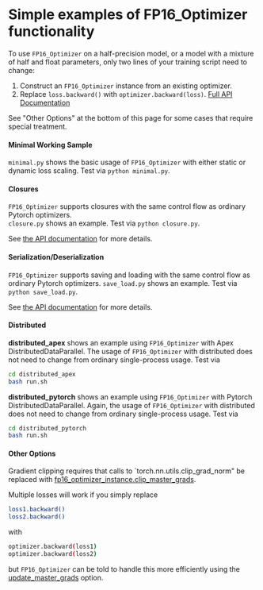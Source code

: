 # Simple examples of FP16_Optimizer functionality

To use `FP16_Optimizer` on a half-precision model, or a model with a mixture of 
half and float parameters, only two lines of your training script need to change:
1. Construct an `FP16_Optimizer` instance from an existing optimizer.
2. Replace `loss.backward()` with `optimizer.backward(loss)`.
[Full API Documentation](https://nvidia.github.io/apex/fp16_utils.html#automatic-management-of-master-params-loss-scaling)

See "Other Options" at the bottom of this page for some cases that require special treatment.

#### Minimal Working Sample
`minimal.py` shows the basic usage of `FP16_Optimizer` with either static or dynamic loss scaling.  Test via `python minimal.py`.

#### Closures
`FP16_Optimizer` supports closures with the same control flow as ordinary Pytorch optimizers.  
`closure.py` shows an example.  Test via `python closure.py`.

See [the API documentation](https://nvidia.github.io/apex/fp16_utils.html#apex.fp16_utils.FP16_Optimizer.step) for more details.

#### Serialization/Deserialization
`FP16_Optimizer` supports saving and loading with the same control flow as ordinary Pytorch optimizers.
`save_load.py` shows an example.  Test via `python save_load.py`.

See [the API documentation](https://nvidia.github.io/apex/fp16_utils.html#apex.fp16_utils.FP16_Optimizer.load_state_dict) for more details.

#### Distributed
**distributed_apex** shows an example using `FP16_Optimizer` with Apex DistributedDataParallel.
The usage of `FP16_Optimizer` with distributed does not need to change from ordinary single-process 
usage. Test via
```bash
cd distributed_apex
bash run.sh
```

**distributed_pytorch** shows an example using `FP16_Optimizer` with Pytorch DistributedDataParallel.
Again, the usage of `FP16_Optimizer` with distributed does not need to change from ordinary 
single-process usage.  Test via
```bash
cd distributed_pytorch
bash run.sh
```

#### Other Options

Gradient clipping requires that calls to `torch.nn.utils.clip_grad_norm"
be replaced with [fp16_optimizer_instance.clip_master_grads](https://nvidia.github.io/apex/fp16_utils.html#apex.fp16_utils.FP16_Optimizer.clip_master_grads).

Multiple losses will work if you simply replace
```bash
loss1.backward()
loss2.backward()
```
with 
```bash
optimizer.backward(loss1)
optimizer.backward(loss2)
```
but `FP16_Optimizer` can be told to handle this more efficiently using the 
[update_master_grads](https://nvidia.github.io/apex/fp16_utils.html#apex.fp16_utils.FP16_Optimizer.update_master_grads) option.
